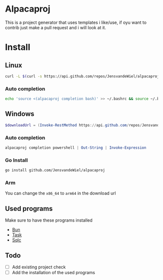 # Alpacaproj
This is a project generator that uses templates i like/use, if oyu want to contrib just make a pull request and i will look at it.
# Install
## Linux
```bash
curl -L $(curl -s https://api.github.com/repos/JensvandeWiel/alpacaproj/releases/latest | grep "browser_download_url.*Linux_x86_64.tar.gz" | cut -d '"' -f 4) | sudo tar -xz -C /usr/local/bin
```
### Auto completion
```bash
echo 'source <(alpacaproj completion bash)' >> ~/.bashrc && source ~/.bashrc
```
## Windows
```powershell
$downloadUrl = (Invoke-RestMethod https://api.github.com/repos/JensvandeWiel/alpacaproj/releases/latest).assets | Where-Object { $_.name -like "*Windows_x86_64.zip" } | Select-Object -ExpandProperty browser_download_url; $destinationPath = "C:\Program Files\alpacaproj"; if (-Not (Test-Path $destinationPath)) { New-Item -ItemType Directory -Path $destinationPath }; Invoke-WebRequest -Uri $downloadUrl -OutFile "$destinationPath\alpacaproj.zip"; Expand-Archive -Path "$destinationPath\alpacaproj.zip" -DestinationPath $destinationPath -Force; Remove-Item "$destinationPath\alpacaproj.zip"; [System.Environment]::SetEnvironmentVariable("Path", $env:Path + ";C:\Program Files\alpacaproj", [System.EnvironmentVariableTarget]::Machine)
```
### Auto completion
```powershell
alpacaproj completion powershell | Out-String | Invoke-Expression
```
### Go Install
```bash
go install github.com/JensvandeWiel/alpacaproj
```
### Arm
You can change the `x86_64` to `arm64` in the download url

## Used programs
Make sure to have these programs installed
- [Bun](https://bun.sh/)
- [Task](https://taskfile.dev/)
- [Sqlc](https://sqlc.dev/)
## Todo
- [ ] Add existing project check
- [ ] Add the installation of the used programs